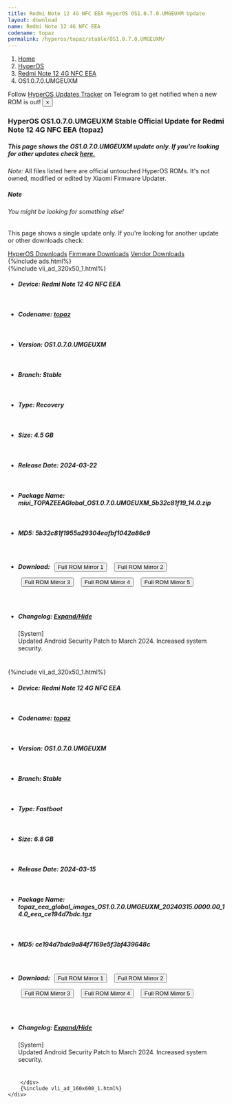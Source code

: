 ```yaml
---
title: Redmi Note 12 4G NFC EEA HyperOS OS1.0.7.0.UMGEUXM Update
layout: download
name: Redmi Note 12 4G NFC EEA
codename: topaz
permalink: /hyperos/topaz/stable/OS1.0.7.0.UMGEUXM/
---
```

<nav aria-label="breadcrumb">
    <ol class="breadcrumb">
        <li class="breadcrumb-item"><a href="/">Home</a></li>
        <li class="breadcrumb-item"><a href="/hyperos/">HyperOS</a></li>
        <li class="breadcrumb-item"><a href="/hyperos/topaz/">Redmi Note 12 4G NFC EEA</a></li>
        <li class="breadcrumb-item active" aria-current="page">OS1.0.7.0.UMGEUXM</li>
    </ol>
</nav>
<div class="alert alert-primary alert-dismissible fade show" role="alert">
    Follow <a href="https://t.me/MIUIUpdatesTracker" class="alert-link">HyperOS Updates Tracker</a> on Telegram to get
    notified when a new ROM is out!
    <button type="button" class="close" data-dismiss="alert" aria-label="Close">
        <span aria-hidden="true">&times;</span>
    </button>
</div>
<div class="col-12 mx-auto">
    <h3 class="title bg-light p-2 rounded">HyperOS OS1.0.7.0.UMGEUXM Stable Official Update for Redmi Note 12 4G NFC EEA (topaz)</h3>
    <h5>This page shows the OS1.0.7.0.UMGEUXM update only. If you're looking for other updates check
        <a href="/hyperos/topaz/">here.</a></h5>
    <p><i>Note: </i>All files listed here are official untouched HyperOS ROMs.
        It's not owned, modified or edited by Xiaomi Firmware Updater.</p>
    <div class="card">
        <div class="card-body">
            <h5 class="card-title">Note</h5>
            <h6 class="card-subtitle mb-2 text-muted">You might be looking for something else!</h6>
            <p class="card-text">This page shows a single update only.
                If you're looking for another update or other downloads check:</p>
            <a href="/hyperos/" class="card-link">HyperOS Downloads</a>
            <a href="/firmware/" class="card-link">Firmware Downloads</a>
            <a href="/vendor/" class="card-link">Vendor Downloads</a>
        </div>
    </div>
    {%include ads.html%}
    <div class="row justify-content-center">
        <div class="col-10" id="downloads">
                    <div class="card card-body">
            {%include vli_ad_320x50_1.html%}
            <ul class="list-unstyled">
                <li style="padding-bottom: 10px;">
                    <h5><b>Device: </b>Redmi Note 12 4G NFC EEA</h5>
                </li>
                <li style="padding-bottom: 10px;">
                    <h5><b>Codename: </b> <a href="/hyperos/topaz/" target="_blank">topaz</a> </h5>
                </li>
                <li style="padding-bottom: 10px;">
                    <h5><b>Version: </b>OS1.0.7.0.UMGEUXM</h5>
                </li>
                <li style="padding-bottom: 10px;">
                    <h5><b>Branch: </b>Stable</h5>
                </li>
                <li style="padding-bottom: 10px;">
                    <h5><b>Type: </b>Recovery</h5>
                </li>
                <li style="padding-bottom: 10px;">
                    <h5><b>Size: </b>4.5 GB</h5>
                </li>
                <li style="padding-bottom: 10px;">
                    <h5><b>Release Date: </b>2024-03-22</h5>
                </li>
                <li style="padding-bottom: 10px;">
                    <h5><b>Package Name: </b><span id="filename" class="text-dark">miui_TOPAZEEAGlobal_OS1.0.7.0.UMGEUXM_5b32c81f19_14.0.zip</span></h5>
                </li>
                <li style="padding-bottom: 10px;">
                    <h5><b>MD5: </b><span id="md5" class="text-muted">5b32c81f1955a29304eafbf1042a86c9</span></h5>
                </li>
                <li style="padding-bottom: 10px;">
                    <h5><b>Download: </b> <button type="button" id="download" class="btn btn-primary" style="margin: 7px;" onclick="window.open('https://cdnorg.d.miui.com/OS1.0.7.0.UMGEUXM/miui_TOPAZEEAGlobal_OS1.0.7.0.UMGEUXM_5b32c81f19_14.0.zip', '_blank');"><i class="fa fa-download"></i> Full ROM Mirror 1</button> <button type="button" id="download" class="btn btn-primary" style="margin: 7px;" onclick="window.open('https://bkt-sgp-miui-ota-update-alisgp.oss-ap-southeast-1.aliyuncs.com/OS1.0.7.0.UMGEUXM/miui_TOPAZEEAGlobal_OS1.0.7.0.UMGEUXM_5b32c81f19_14.0.zip', '_blank');"><i class="fa fa-download"></i> Full ROM Mirror 2</button> <button type="button" id="download" class="btn btn-primary" style="margin: 7px;" onclick="window.open('https://bn.d.miui.com/OS1.0.7.0.UMGEUXM/miui_TOPAZEEAGlobal_OS1.0.7.0.UMGEUXM_5b32c81f19_14.0.zip', '_blank');"><i class="fa fa-download"></i> Full ROM Mirror 3</button> <button type="button" id="download" class="btn btn-primary" style="margin: 7px;" onclick="window.open('https://bigota.d.miui.com/OS1.0.7.0.UMGEUXM/miui_TOPAZEEAGlobal_OS1.0.7.0.UMGEUXM_5b32c81f19_14.0.zip', '_blank');"><i class="fa fa-download"></i> Full ROM Mirror 4</button> <button type="button" id="download" class="btn btn-primary" style="margin: 7px;" onclick="window.open('https://hugeota.d.miui.com/OS1.0.7.0.UMGEUXM/miui_TOPAZEEAGlobal_OS1.0.7.0.UMGEUXM_5b32c81f19_14.0.zip', '_blank');"><i class="fa fa-download"></i> Full ROM Mirror 5</button></h5>
                </li>
                <li style="padding-bottom: 10px;">
                    <h5><b>Changelog: </b><a href="#topaz_1_changelog" data-toggle="collapse" role="button"
                            aria-expanded="false" aria-controls="topaz_1_changelog"> <i class="fa fa-arrow-down"
                                aria-hidden="true"></i> Expand/Hide</a></h5>
                    <div class="collapse" id="topaz_1_changelog">
                        <p id="changelog_text">[System]<br>Updated Android Security Patch to March 2024. Increased system security.</p>
                    </div>
                </li>
            </ul>
        </div>
        <div class="card card-body">
            {%include vli_ad_320x50_1.html%}
            <ul class="list-unstyled">
                <li style="padding-bottom: 10px;">
                    <h5><b>Device: </b>Redmi Note 12 4G NFC EEA</h5>
                </li>
                <li style="padding-bottom: 10px;">
                    <h5><b>Codename: </b> <a href="/hyperos/topaz/" target="_blank">topaz</a> </h5>
                </li>
                <li style="padding-bottom: 10px;">
                    <h5><b>Version: </b>OS1.0.7.0.UMGEUXM</h5>
                </li>
                <li style="padding-bottom: 10px;">
                    <h5><b>Branch: </b>Stable</h5>
                </li>
                <li style="padding-bottom: 10px;">
                    <h5><b>Type: </b>Fastboot</h5>
                </li>
                <li style="padding-bottom: 10px;">
                    <h5><b>Size: </b>6.8 GB</h5>
                </li>
                <li style="padding-bottom: 10px;">
                    <h5><b>Release Date: </b>2024-03-15</h5>
                </li>
                <li style="padding-bottom: 10px;">
                    <h5><b>Package Name: </b><span id="filename" class="text-dark">topaz_eea_global_images_OS1.0.7.0.UMGEUXM_20240315.0000.00_14.0_eea_ce194d7bdc.tgz</span></h5>
                </li>
                <li style="padding-bottom: 10px;">
                    <h5><b>MD5: </b><span id="md5" class="text-muted">ce194d7bdc9a84f7169e5f3bf439648c</span></h5>
                </li>
                <li style="padding-bottom: 10px;">
                    <h5><b>Download: </b> <button type="button" id="download" class="btn btn-primary" style="margin: 7px;" onclick="window.open('https://cdnorg.d.miui.com/OS1.0.7.0.UMGEUXM/topaz_eea_global_images_OS1.0.7.0.UMGEUXM_20240315.0000.00_14.0_eea_ce194d7bdc.tgz', '_blank');"><i class="fa fa-download"></i> Full ROM Mirror 1</button> <button type="button" id="download" class="btn btn-primary" style="margin: 7px;" onclick="window.open('https://bkt-sgp-miui-ota-update-alisgp.oss-ap-southeast-1.aliyuncs.com/OS1.0.7.0.UMGEUXM/topaz_eea_global_images_OS1.0.7.0.UMGEUXM_20240315.0000.00_14.0_eea_ce194d7bdc.tgz', '_blank');"><i class="fa fa-download"></i> Full ROM Mirror 2</button> <button type="button" id="download" class="btn btn-primary" style="margin: 7px;" onclick="window.open('https://bn.d.miui.com/OS1.0.7.0.UMGEUXM/topaz_eea_global_images_OS1.0.7.0.UMGEUXM_20240315.0000.00_14.0_eea_ce194d7bdc.tgz', '_blank');"><i class="fa fa-download"></i> Full ROM Mirror 3</button> <button type="button" id="download" class="btn btn-primary" style="margin: 7px;" onclick="window.open('https://bigota.d.miui.com/OS1.0.7.0.UMGEUXM/topaz_eea_global_images_OS1.0.7.0.UMGEUXM_20240315.0000.00_14.0_eea_ce194d7bdc.tgz', '_blank');"><i class="fa fa-download"></i> Full ROM Mirror 4</button> <button type="button" id="download" class="btn btn-primary" style="margin: 7px;" onclick="window.open('https://hugeota.d.miui.com/OS1.0.7.0.UMGEUXM/topaz_eea_global_images_OS1.0.7.0.UMGEUXM_20240315.0000.00_14.0_eea_ce194d7bdc.tgz', '_blank');"><i class="fa fa-download"></i> Full ROM Mirror 5</button></h5>
                </li>
                <li style="padding-bottom: 10px;">
                    <h5><b>Changelog: </b><a href="#topaz_2_changelog" data-toggle="collapse" role="button"
                            aria-expanded="false" aria-controls="topaz_2_changelog"> <i class="fa fa-arrow-down"
                                aria-hidden="true"></i> Expand/Hide</a></h5>
                    <div class="collapse" id="topaz_2_changelog">
                        <p id="changelog_text">[System]<br>Updated Android Security Patch to March 2024. Increased system security.</p>
                    </div>
                </li>
            </ul>
        </div>

        </div>
        {%include vli_ad_160x600_1.html%}
    </div>
</div>
